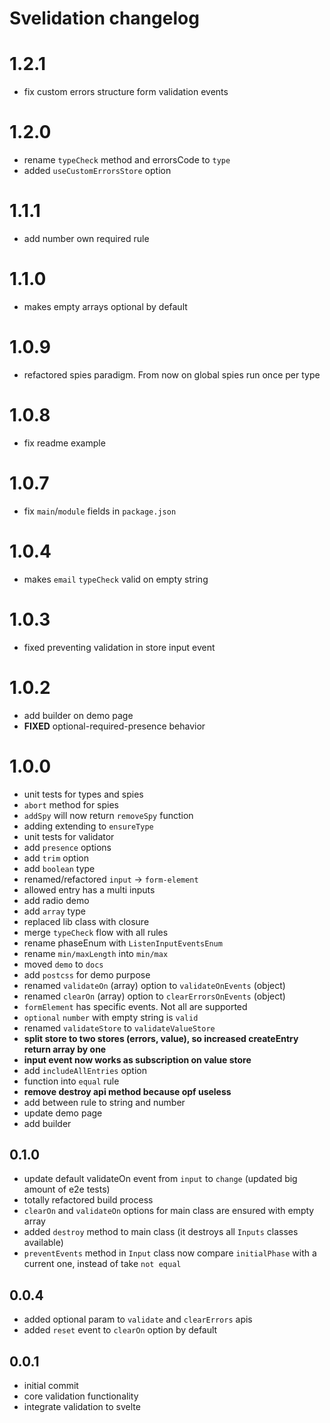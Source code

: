# Svelidation changelog

# 1.2.1
* fix custom errors structure form validation events

# 1.2.0
* rename `typeCheck` method and errorsCode to `type`
* added `useCustomErrorsStore` option

# 1.1.1
* add number own required rule

# 1.1.0
* makes empty arrays optional by default

# 1.0.9
* refactored spies paradigm. From now on global spies run once per type

# 1.0.8
* fix readme example

# 1.0.7
* fix `main`/`module` fields in `package.json`

# 1.0.4
* makes `email` `typeCheck` valid on empty string

# 1.0.3
* fixed preventing validation in store input event

# 1.0.2
* add builder on demo page
* **FIXED** optional-required-presence behavior

# 1.0.0

* unit tests for types and spies
* `abort` method for spies
* `addSpy` will now return `removeSpy` function
* adding extending to `ensureType`
* unit tests for validator
* add `presence` options
* add `trim` option
* add `boolean` type
* renamed/refactored `input` -> `form-element`
* allowed entry has a multi inputs
* add radio demo
* add `array` type
* replaced lib class with closure
* merge `typeCheck` flow with all rules
* rename phaseEnum with `ListenInputEventsEnum`
* rename `min/maxLength` into `min/max`
* moved `demo` to `docs`
* add `postcss` for demo purpose
* renamed `validateOn` (array) option to `validateOnEvents` (object)
* renamed `clearOn` (array) option to `clearErrorsOnEvents` (object)
* `formElement` has specific events. Not all are supported
* `optional` `number` with empty string is `valid`
* renamed `validateStore` to `validateValueStore`
* **split store to two stores (errors, value), so increased createEntry return array by one**
* **input event now works as subscription on value store**
* add `includeAllEntries` option
* function into `equal` rule
* **remove destroy api method because opf useless**
* add between rule to string and number
* update demo page
* add builder

## 0.1.0

* update default validateOn event from `input` to `change` (updated big amount of e2e tests)
* totally refactored build process
* `clearOn` and `validateOn` options for main class are ensured with empty array
* added `destroy` method to main class (it destroys all `Inputs` classes available)
* `preventEvents` method in `Input` class now compare `initialPhase` with a current one, instead of take `not equal`

## 0.0.4

* added optional param to `validate` and `clearErrors` apis
* added `reset` event to `clearOn` option by default

## 0.0.1

* initial commit
* core validation functionality
* integrate validation to svelte
